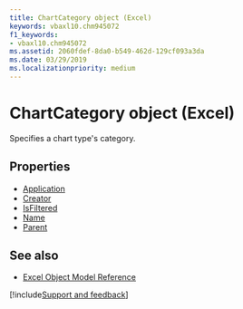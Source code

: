 ```yaml
---
title: ChartCategory object (Excel)
keywords: vbaxl10.chm945072
f1_keywords:
- vbaxl10.chm945072
ms.assetid: 2060fdef-8da0-b549-462d-129cf093a3da
ms.date: 03/29/2019
ms.localizationpriority: medium
---
```



# ChartCategory object (Excel)

Specifies a chart type's category.

## Properties

- [Application](Excel.chartcategory.application.md)
- [Creator](Excel.chartcategory.creator.md)
- [IsFiltered](Excel.chartcategory.isfiltered.md)
- [Name](Excel.chartcategory.name.md)
- [Parent](Excel.chartcategory.parent.md)

## See also

- [Excel Object Model Reference](overview/Excel/object-model.md)

[!include[Support and feedback](~/includes/feedback-boilerplate.md)]

